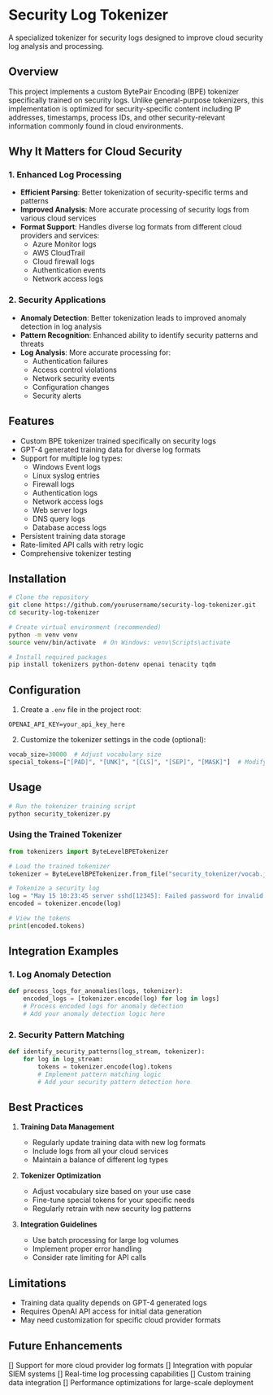 # Security Log Tokenizer

A specialized tokenizer for security logs designed to improve cloud security log analysis and processing.

## Overview

This project implements a custom BytePair Encoding (BPE) tokenizer specifically trained on security logs. Unlike general-purpose tokenizers, this implementation is optimized for security-specific content including IP addresses, timestamps, process IDs, and other security-relevant information commonly found in cloud environments.

## Why It Matters for Cloud Security

### 1. Enhanced Log Processing
- **Efficient Parsing**: Better tokenization of security-specific terms and patterns
- **Improved Analysis**: More accurate processing of security logs from various cloud services
- **Format Support**: Handles diverse log formats from different cloud providers and services:
  - Azure Monitor logs
  - AWS CloudTrail
  - Cloud firewall logs
  - Authentication events
  - Network access logs

### 2. Security Applications
- **Anomaly Detection**: Better tokenization leads to improved anomaly detection in log analysis
- **Pattern Recognition**: Enhanced ability to identify security patterns and threats
- **Log Analysis**: More accurate processing for:
  - Authentication failures
  - Access control violations
  - Network security events
  - Configuration changes
  - Security alerts

## Features

- Custom BPE tokenizer trained specifically on security logs
- GPT-4 generated training data for diverse log formats
- Support for multiple log types:
  - Windows Event logs
  - Linux syslog entries
  - Firewall logs
  - Authentication logs
  - Network access logs
  - Web server logs
  - DNS query logs
  - Database access logs
- Persistent training data storage
- Rate-limited API calls with retry logic
- Comprehensive tokenizer testing

## Installation

```bash
# Clone the repository
git clone https://github.com/yourusername/security-log-tokenizer.git
cd security-log-tokenizer

# Create virtual environment (recommended)
python -m venv venv
source venv/bin/activate  # On Windows: venv\Scripts\activate

# Install required packages
pip install tokenizers python-dotenv openai tenacity tqdm
```

## Configuration

1. Create a `.env` file in the project root:
```
OPENAI_API_KEY=your_api_key_here
```

2. Customize the tokenizer settings in the code (optional):
```python
vocab_size=30000  # Adjust vocabulary size
special_tokens=["[PAD]", "[UNK]", "[CLS]", "[SEP]", "[MASK]"]  # Modify special tokens
```

## Usage

```python
# Run the tokenizer training script
python security_tokenizer.py
```

### Using the Trained Tokenizer

```python
from tokenizers import ByteLevelBPETokenizer

# Load the trained tokenizer
tokenizer = ByteLevelBPETokenizer.from_file("security_tokenizer/vocab.json", "security_tokenizer/merges.txt")

# Tokenize a security log
log = "May 15 10:23:45 server sshd[12345]: Failed password for invalid user admin from 192.168.1.100 port 43215 ssh2"
encoded = tokenizer.encode(log)

# View the tokens
print(encoded.tokens)
```

## Integration Examples

### 1. Log Anomaly Detection
```python
def process_logs_for_anomalies(logs, tokenizer):
    encoded_logs = [tokenizer.encode(log) for log in logs]
    # Process encoded logs for anomaly detection
    # Add your anomaly detection logic here
```

### 2. Security Pattern Matching
```python
def identify_security_patterns(log_stream, tokenizer):
    for log in log_stream:
        tokens = tokenizer.encode(log).tokens
        # Implement pattern matching logic
        # Add your security pattern detection here
```

## Best Practices

1. **Training Data Management**
   - Regularly update training data with new log formats
   - Include logs from all your cloud services
   - Maintain a balance of different log types

2. **Tokenizer Optimization**
   - Adjust vocabulary size based on your use case
   - Fine-tune special tokens for your specific needs
   - Regularly retrain with new security log patterns

3. **Integration Guidelines**
   - Use batch processing for large log volumes
   - Implement proper error handling
   - Consider rate limiting for API calls

## Limitations

- Training data quality depends on GPT-4 generated logs
- Requires OpenAI API access for initial data generation
- May need customization for specific cloud provider formats

## Future Enhancements

[] Support for more cloud provider log formats
[] Integration with popular SIEM systems
[] Real-time log processing capabilities
[] Custom training data integration
[] Performance optimizations for large-scale deployment


